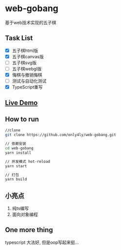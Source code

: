 # web-gobang
基于web技术实现的五子棋

## Task List
- [x] 五子棋html版
- [x] 五子棋canvas版
- [ ] 五子棋svg版
- [ ] 五子棋webgl版
- [x] 悔棋与撤销悔棋
- [ ] 测试与自动化测试
- [x] TypeScript重写
## [Live Demo](https://only4ly.github.io/web-gobang/)
## How to run
```bash
//clone
git clone https://github.com/only4ly/web-gobang.git

// 依赖安装
cd web-gobang
yarn install

// 开发模式 hot-reload
yarn start

// 打包
yarn build
```

## 小亮点
1. 纯ts编写
2. 面向对象编程

## One more thing

typescript 大法好, 但是oop写起来挺...


